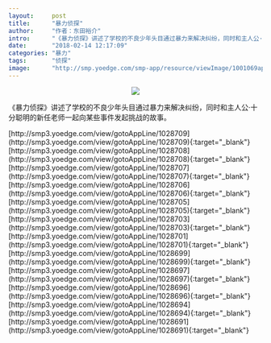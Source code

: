 ```yaml
---
layout:     post
title:      "暴力侦探"
author:     "作者：东田裕介"
intro:      "《暴力侦探》讲述了学校的不良少年头目通过暴力来解决纠纷，同时和主人公·十分聪明的新任老师一起向某些事件发起挑战的故事。"
date:       "2018-02-14 12:17:09"
categories: "暴力"
tags:       "侦探"
image:      "http://smp.yoedge.com/smp-app/resource/viewImage/1001069appline.png"
---
```

<div style="text-align: center">
<p><img src="http://smp.yoedge.com/smp-app/resource/viewImage/1001069appline.png"/></p>
</div>
<p class="post-meta">
<span>《暴力侦探》讲述了学校的不良少年头目通过暴力来解决纠纷，同时和主人公·十分聪明的新任老师一起向某些事件发起挑战的故事。</span>
</p>
[http://smp3.yoedge.com/view/gotoAppLine/1028709](http://smp3.yoedge.com/view/gotoAppLine/1028709){:target="_blank"}
[http://smp3.yoedge.com/view/gotoAppLine/1028708](http://smp3.yoedge.com/view/gotoAppLine/1028708){:target="_blank"}
[http://smp3.yoedge.com/view/gotoAppLine/1028707](http://smp3.yoedge.com/view/gotoAppLine/1028707){:target="_blank"}
[http://smp3.yoedge.com/view/gotoAppLine/1028706](http://smp3.yoedge.com/view/gotoAppLine/1028706){:target="_blank"}
[http://smp3.yoedge.com/view/gotoAppLine/1028705](http://smp3.yoedge.com/view/gotoAppLine/1028705){:target="_blank"}
[http://smp3.yoedge.com/view/gotoAppLine/1028703](http://smp3.yoedge.com/view/gotoAppLine/1028703){:target="_blank"}
[http://smp3.yoedge.com/view/gotoAppLine/1028701](http://smp3.yoedge.com/view/gotoAppLine/1028701){:target="_blank"}
[http://smp3.yoedge.com/view/gotoAppLine/1028699](http://smp3.yoedge.com/view/gotoAppLine/1028699){:target="_blank"}
[http://smp3.yoedge.com/view/gotoAppLine/1028697](http://smp3.yoedge.com/view/gotoAppLine/1028697){:target="_blank"}
[http://smp3.yoedge.com/view/gotoAppLine/1028696](http://smp3.yoedge.com/view/gotoAppLine/1028696){:target="_blank"}
[http://smp3.yoedge.com/view/gotoAppLine/1028694](http://smp3.yoedge.com/view/gotoAppLine/1028694){:target="_blank"}
[http://smp3.yoedge.com/view/gotoAppLine/1028691](http://smp3.yoedge.com/view/gotoAppLine/1028691){:target="_blank"}


